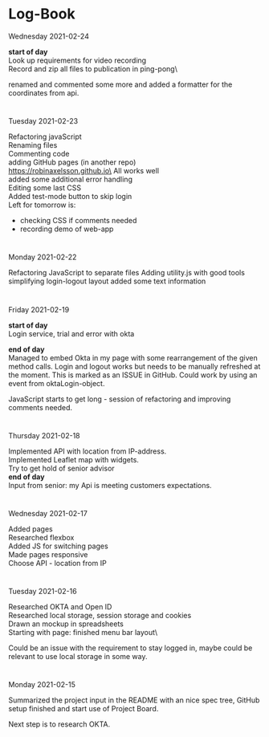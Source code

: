 # Log-Book
Wednesday 2021-02-24

**start of day**\
Look up requirements for video recording\
Record and zip all files to publication in ping-pong\

renamed and commented some more and added a formatter for the coordinates from api.
#
Tuesday 2021-02-23

Refactoring javaScript\
Renaming files\
Commenting code\
adding GitHub pages (in another repo)\
https://robinaxelsson.github.io\
All works well\
added some additional error handling\
Editing some last CSS\
Added test-mode button to skip login\
Left for tomorrow is:
- checking CSS if comments needed
- recording demo of web-app
#
Monday 2021-02-22

Refactoring JavaScript to separate files
Adding utility.js with good tools
simplifying login-logout layout
added some text information
#
Friday 2021-02-19

**start of day**\
Login service,
trial and error with okta

**end of day**\
Managed to embed Okta in my page with some rearrangement of the given method calls. Login and logout works but needs to be manually refreshed at the moment. This is marked as an ISSUE in GitHub. Could work by using an event from oktaLogin-object.

JavaScript starts to get long - session of refactoring and improving comments needed.
#
Thursday 2021-02-18

Implemented API with location from IP-address.\
Implemented Leaflet map with widgets.\
Try to get hold of senior advisor\
**end of day**\
Input from senior: my Api is meeting customers expectations.
#
Wednesday 2021-02-17

Added pages\
Researched flexbox\
Added JS for switching pages\
Made pages responsive\
Choose API - location from IP
#
Tuesday 2021-02-16

Researched OKTA and Open ID\
Researched local storage, session storage and cookies\
Drawn an mockup in spreadsheets\
Starting with page: finished menu bar layout\

Could be an issue with the requirement to stay logged in, maybe could be relevant to use local storage in some way.
#
Monday 2021-02-15

Summarized the project input in the README with an nice spec tree, GitHub setup finished and start use of Project Board.

Next step is to research OKTA.
